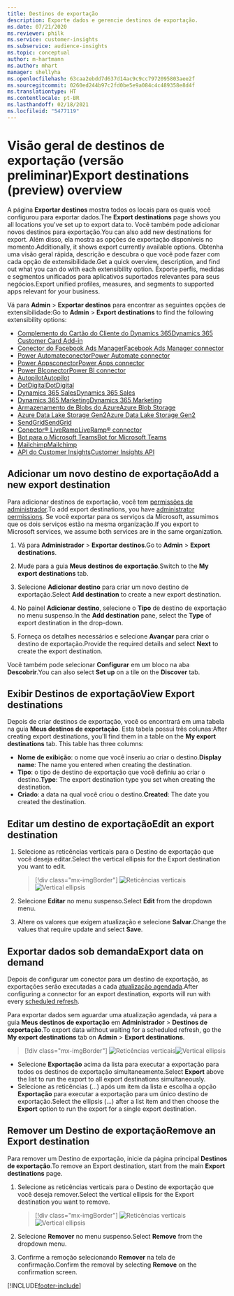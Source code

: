 ```yaml
---
title: Destinos de exportação
description: Exporte dados e gerencie destinos de exportação.
ms.date: 07/21/2020
ms.reviewer: philk
ms.service: customer-insights
ms.subservice: audience-insights
ms.topic: conceptual
author: m-hartmann
ms.author: mhart
manager: shellyha
ms.openlocfilehash: 63caa2ebdd7d637d14ac9c9cc7972095803aee2f
ms.sourcegitcommit: 0260ed244b97c2fd0be5e9a084c4c489358e8d4f
ms.translationtype: HT
ms.contentlocale: pt-BR
ms.lasthandoff: 02/18/2021
ms.locfileid: "5477119"
---
```

# <a name="export-destinations-preview-overview"></a><span data-ttu-id="57efe-103">Visão geral de destinos de exportação (versão preliminar)</span><span class="sxs-lookup"><span data-stu-id="57efe-103">Export destinations (preview) overview</span></span>

<span data-ttu-id="57efe-104">A página **Exportar destinos** mostra todos os locais para os quais você configurou para exportar dados.</span><span class="sxs-lookup"><span data-stu-id="57efe-104">The **Export destinations** page shows you all locations you've set up to export data to.</span></span> <span data-ttu-id="57efe-105">Você também pode adicionar novos destinos para exportação.</span><span class="sxs-lookup"><span data-stu-id="57efe-105">You can also add new destinations for export.</span></span> <span data-ttu-id="57efe-106">Além disso, ela mostra as opções de exportação disponíveis no momento.</span><span class="sxs-lookup"><span data-stu-id="57efe-106">Additionally, it shows export currently available options.</span></span> <span data-ttu-id="57efe-107">Obtenha uma visão geral rápida, descrição e descubra o que você pode fazer com cada opção de extensibilidade.</span><span class="sxs-lookup"><span data-stu-id="57efe-107">Get a quick overview, description, and find out what you can do with each extensibility option.</span></span> <span data-ttu-id="57efe-108">Exporte perfis, medidas e segmentos unificados para aplicativos suportados relevantes para seus negócios.</span><span class="sxs-lookup"><span data-stu-id="57efe-108">Export unified profiles, measures, and segments to supported apps relevant for your business.</span></span>

<span data-ttu-id="57efe-109">Vá para **Admin** > **Exportar destinos** para encontrar as seguintes opções de extensibilidade:</span><span class="sxs-lookup"><span data-stu-id="57efe-109">Go to **Admin** > **Export destinations** to find the following extensibility options:</span></span>

- [<span data-ttu-id="57efe-110">Complemento do Cartão do Cliente do Dynamics 365</span><span class="sxs-lookup"><span data-stu-id="57efe-110">Dynamics 365 Customer Card Add-in</span></span>](customer-card-add-in.md)
- [<span data-ttu-id="57efe-111">Conector do Facebook Ads Manager</span><span class="sxs-lookup"><span data-stu-id="57efe-111">Facebook Ads Manager connector</span></span>](export-facebook.md)
- [<span data-ttu-id="57efe-112">Power Automateconector</span><span class="sxs-lookup"><span data-stu-id="57efe-112">Power Automate connector</span></span>](export-power-automate.md)
- [<span data-ttu-id="57efe-113">Power Appsconector</span><span class="sxs-lookup"><span data-stu-id="57efe-113">Power Apps connector</span></span>](export-power-apps.md)
- [<span data-ttu-id="57efe-114">Power BIconector</span><span class="sxs-lookup"><span data-stu-id="57efe-114">Power BI connector</span></span>](export-power-bi.md)
- [<span data-ttu-id="57efe-115">Autopilot</span><span class="sxs-lookup"><span data-stu-id="57efe-115">Autopilot</span></span>](export-autopilot.md)
- [<span data-ttu-id="57efe-116">DotDigital</span><span class="sxs-lookup"><span data-stu-id="57efe-116">DotDigital</span></span>](export-dotdigital.md)
- [<span data-ttu-id="57efe-117">Dynamics 365 Sales</span><span class="sxs-lookup"><span data-stu-id="57efe-117">Dynamics 365 Sales</span></span>](export-dynamics365-sales.md)
- [<span data-ttu-id="57efe-118">Dynamics 365 Marketing</span><span class="sxs-lookup"><span data-stu-id="57efe-118">Dynamics 365 Marketing</span></span>](export-dynamics365-marketing.md)
- [<span data-ttu-id="57efe-119">Armazenamento de Blobs do Azure</span><span class="sxs-lookup"><span data-stu-id="57efe-119">Azure Blob Storage</span></span>](export-azure-blob-storage.md)
- [<span data-ttu-id="57efe-120">Azure Data Lake Storage Gen2</span><span class="sxs-lookup"><span data-stu-id="57efe-120">Azure Data Lake Storage Gen2</span></span>](export-azure-data-lake-storage-gen2.md)
- [<span data-ttu-id="57efe-121">SendGrid</span><span class="sxs-lookup"><span data-stu-id="57efe-121">SendGrid</span></span>](export-sendgrid.md)
- [<span data-ttu-id="57efe-122">Conector&reg; LiveRamp</span><span class="sxs-lookup"><span data-stu-id="57efe-122">LiveRamp&reg; connector</span></span>](export-liveramp.md)
- [<span data-ttu-id="57efe-123">Bot para o Microsoft Teams</span><span class="sxs-lookup"><span data-stu-id="57efe-123">Bot for Microsoft Teams</span></span>](export-teams-bot.md)
- [<span data-ttu-id="57efe-124">Mailchimp</span><span class="sxs-lookup"><span data-stu-id="57efe-124">Mailchimp</span></span>](export-mailchimp.md)
- [<span data-ttu-id="57efe-125">API do Customer Insights</span><span class="sxs-lookup"><span data-stu-id="57efe-125">Customer Insights API</span></span>](apis.md)

## <a name="add-a-new-export-destination"></a><span data-ttu-id="57efe-126">Adicionar um novo destino de exportação</span><span class="sxs-lookup"><span data-stu-id="57efe-126">Add a new export destination</span></span>

<span data-ttu-id="57efe-127">Para adicionar destinos de exportação, você tem [permissões de administrador](permissions.md).</span><span class="sxs-lookup"><span data-stu-id="57efe-127">To add export destinations, you have [administrator permissions](permissions.md).</span></span> <span data-ttu-id="57efe-128">Se você exportar para os serviços da Microsoft, assumimos que os dois serviços estão na mesma organização.</span><span class="sxs-lookup"><span data-stu-id="57efe-128">If you export to Microsoft services, we assume both services are in the same organization.</span></span>

1. <span data-ttu-id="57efe-129">Vá para **Administrador** > **Exportar destinos**.</span><span class="sxs-lookup"><span data-stu-id="57efe-129">Go to **Admin** > **Export destinations**.</span></span>

1. <span data-ttu-id="57efe-130">Mude para a guia **Meus destinos de exportação**.</span><span class="sxs-lookup"><span data-stu-id="57efe-130">Switch to the **My export destinations** tab.</span></span>

1. <span data-ttu-id="57efe-131">Selecione **Adicionar destino** para criar um novo destino de exportação.</span><span class="sxs-lookup"><span data-stu-id="57efe-131">Select **Add destination** to create a new export destination.</span></span>

1. <span data-ttu-id="57efe-132">No painel **Adicionar destino**, selecione o **Tipo** de destino de exportação no menu suspenso.</span><span class="sxs-lookup"><span data-stu-id="57efe-132">In the **Add destination** pane, select the **Type** of export destination in the drop-down.</span></span>

1. <span data-ttu-id="57efe-133">Forneça os detalhes necessários e selecione **Avançar** para criar o destino de exportação.</span><span class="sxs-lookup"><span data-stu-id="57efe-133">Provide the required details and select **Next** to create the export destination.</span></span>

<span data-ttu-id="57efe-134">Você também pode selecionar **Configurar** em um bloco na aba **Descobrir**.</span><span class="sxs-lookup"><span data-stu-id="57efe-134">You can also select **Set up** on a tile on the **Discover** tab.</span></span>

## <a name="view-export-destinations"></a><span data-ttu-id="57efe-135">Exibir Destinos de exportação</span><span class="sxs-lookup"><span data-stu-id="57efe-135">View Export destinations</span></span>

<span data-ttu-id="57efe-136">Depois de criar destinos de exportação, você os encontrará em uma tabela na guia **Meus destinos de exportação**. Esta tabela possui três colunas:</span><span class="sxs-lookup"><span data-stu-id="57efe-136">After creating export destinations, you'll find them in a table on the **My export destinations** tab. This table has three columns:</span></span>

- <span data-ttu-id="57efe-137">**Nome de exibição**: o nome que você inseriu ao criar o destino.</span><span class="sxs-lookup"><span data-stu-id="57efe-137">**Display name**: The name you entered when creating the destination.</span></span>
- <span data-ttu-id="57efe-138">**Tipo**: o tipo de destino de exportação que você definiu ao criar o destino.</span><span class="sxs-lookup"><span data-stu-id="57efe-138">**Type**: The export destination type you set when creating the destination.</span></span>
- <span data-ttu-id="57efe-139">**Criado**: a data na qual você criou o destino.</span><span class="sxs-lookup"><span data-stu-id="57efe-139">**Created**: The date you created the destination.</span></span>

## <a name="edit-an-export-destination"></a><span data-ttu-id="57efe-140">Editar um destino de exportação</span><span class="sxs-lookup"><span data-stu-id="57efe-140">Edit an export destination</span></span>

1. <span data-ttu-id="57efe-141">Selecione as reticências verticais para o Destino de exportação que você deseja editar.</span><span class="sxs-lookup"><span data-stu-id="57efe-141">Select the vertical ellipsis for the Export destination you want to edit.</span></span>

   > [!div class="mx-imgBorder"]
   > <span data-ttu-id="57efe-142">![Reticências verticais](media/export-destinations-page-ellipsis.png "Reticências verticais")</span><span class="sxs-lookup"><span data-stu-id="57efe-142">![Vertical ellipsis](media/export-destinations-page-ellipsis.png "Vertical ellipsis")</span></span>

1. <span data-ttu-id="57efe-143">Selecione **Editar** no menu suspenso.</span><span class="sxs-lookup"><span data-stu-id="57efe-143">Select **Edit** from the dropdown menu.</span></span>

1. <span data-ttu-id="57efe-144">Altere os valores que exigem atualização e selecione **Salvar**.</span><span class="sxs-lookup"><span data-stu-id="57efe-144">Change the values that require update and select **Save**.</span></span>

## <a name="export-data-on-demand"></a><span data-ttu-id="57efe-145">Exportar dados sob demanda</span><span class="sxs-lookup"><span data-stu-id="57efe-145">Export data on demand</span></span>

<span data-ttu-id="57efe-146">Depois de configurar um conector para um destino de exportação, as exportações serão executadas a cada [atualização agendada](system.md#schedule-tab).</span><span class="sxs-lookup"><span data-stu-id="57efe-146">After configuring a connector for an export destination, exports will run with every [scheduled refresh](system.md#schedule-tab).</span></span>

<span data-ttu-id="57efe-147">Para exportar dados sem aguardar uma atualização agendada, vá para a guia **Meus destinos de exportação** em **Administrador** > **Destinos de exportação**.</span><span class="sxs-lookup"><span data-stu-id="57efe-147">To export data without waiting for a scheduled refresh, go the **My export destinations** tab on **Admin** > **Export destinations**.</span></span>

> [!div class="mx-imgBorder"]
> <span data-ttu-id="57efe-148">![Reticências verticais](media/export-destinations-page-ellipsis.png "Reticências verticais")</span><span class="sxs-lookup"><span data-stu-id="57efe-148">![Vertical ellipsis](media/export-destinations-page-ellipsis.png "Vertical ellipsis")</span></span>

- <span data-ttu-id="57efe-149">Selecione **Exportação** acima da lista para executar a exportação para todos os destinos de exportação simultaneamente.</span><span class="sxs-lookup"><span data-stu-id="57efe-149">Select **Export** above the list to run the export to all export destinations simultaneously.</span></span>
- <span data-ttu-id="57efe-150">Selecione as reticências (...) após um item da lista e escolha a opção **Exportação** para executar a exportação para um único destino de exportação.</span><span class="sxs-lookup"><span data-stu-id="57efe-150">Select the ellipsis (...) after a list item and then choose the **Export** option to run the export for a single export destination.</span></span>

## <a name="remove-an-export-destination"></a><span data-ttu-id="57efe-151">Remover um Destino de exportação</span><span class="sxs-lookup"><span data-stu-id="57efe-151">Remove an Export destination</span></span>

<span data-ttu-id="57efe-152">Para remover um Destino de exportação, inicie da página principal **Destinos de exportação**.</span><span class="sxs-lookup"><span data-stu-id="57efe-152">To remove an Export destination, start from the main **Export destinations** page.</span></span>

1. <span data-ttu-id="57efe-153">Selecione as reticências verticais para o Destino de exportação que você deseja remover.</span><span class="sxs-lookup"><span data-stu-id="57efe-153">Select the vertical ellipsis for the Export destination you want to remove.</span></span>

   > [!div class="mx-imgBorder"]
   > <span data-ttu-id="57efe-154">![Reticências verticais](media/export-destinations-page-ellipsis.png "Reticências verticais")</span><span class="sxs-lookup"><span data-stu-id="57efe-154">![Vertical ellipsis](media/export-destinations-page-ellipsis.png "Vertical ellipsis")</span></span>

2. <span data-ttu-id="57efe-155">Selecione **Remover** no menu suspenso.</span><span class="sxs-lookup"><span data-stu-id="57efe-155">Select **Remove** from the dropdown menu.</span></span>

3. <span data-ttu-id="57efe-156">Confirme a remoção selecionando **Remover** na tela de confirmação.</span><span class="sxs-lookup"><span data-stu-id="57efe-156">Confirm the removal by selecting **Remove** on the confirmation screen.</span></span>


[!INCLUDE[footer-include](../includes/footer-banner.md)]
